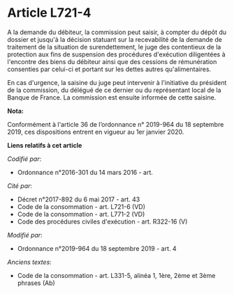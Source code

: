 # Article L721-4

A la demande du débiteur, la commission peut saisir, à compter du dépôt du dossier et jusqu'à la décision statuant sur la
recevabilité de la demande de traitement de la situation de surendettement, le juge des contentieux de la protection aux fins
de suspension des procédures d'exécution diligentées à l'encontre des biens du débiteur ainsi que des cessions de
rémunération consenties par celui-ci et portant sur les dettes autres qu'alimentaires.

En cas d'urgence, la saisine du juge peut intervenir à l'initiative du président de la commission, du délégué de ce dernier
ou du représentant local de la Banque de France. La commission est ensuite informée de cette saisine.

**Nota:**

Conformément à l'article 36 de l’ordonnance n° 2019-964 du 18 septembre 2019, ces dispositions entrent en vigueur au 1er
janvier 2020.

**Liens relatifs à cet article**

_Codifié par_:

  - Ordonnance n°2016-301 du 14 mars 2016 - art.

_Cité par_:

  - Décret n°2017-892 du 6 mai 2017 - art. 43
  - Code de la consommation - art. L721-6 (VD)
  - Code de la consommation - art. L771-2 (VD)
  - Code des procédures civiles d'exécution - art. R322-16 (V)

_Modifié par_:

  - Ordonnance n°2019-964 du 18 septembre 2019 - art. 4

_Anciens textes_:

  - Code de la consommation - art. L331-5, alinéa 1, 1ère, 2ème et 3ème phrases (Ab)

